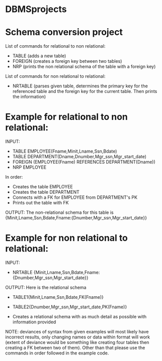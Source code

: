 # DBMSprojects

# Schema conversion project
List of commands for relational to non relational:
- TABLE (adds a new table)
- FOREIGN (creates a foreign key between two tables)
- NRP (prints the non relational schema of the table with a foreign key)

List of commands for non relational to relational:
- NRTABLE (parses given table, determines the primary key for the referenced table and the foreign key for the current table. Then prints the information)

# Example for relational to non relational:

INPUT:

- TABLE EMPLOYEE(Fname,Minit,Lname,Ssn,Bdate) 
- TABLE DEPARTMENT(Dname,Dnumber,Mgr_ssn,Mgr_start_date) 
- FOREIGN (EMPLOYEE(Fname) REFERENCES DEPARTMENT(Dname)) 
- NRP EMPLOYEE 

In order:
- Creates the table EMPLOYEE
- Creates the table DEPARTMENT
- Connects with a FK for EMPLOYEE from DEPARTMENT's PK
- Prints out the table with FK

OUTPUT:
The non-relational schema for this table is {Minit,Lname,Ssn,Bdate,Fname:{Dnumber,Mgr_ssn,Mgr_start_date}}

# Example for non relational to relational:

INPUT:

- NRTABLE {Minit,Lname,Ssn,Bdate,Fname:{Dnumber,Mgr_ssn,Mgr_start_date}}

OUTPUT:
Here is the relational schema 
- TABLE1{Minit,Lname,Ssn,Bdate,FK(Fname)}
- TABLE2{Dnumber,Mgr_ssn,Mgr_start_date,PK(Fname)}

- Creates a relational schema with as much detail as possible with information provided

NOTE: deviances of syntax from given examples will most likely have incorrect results, only changing names or data within format will work (extent of deviance would be something like creating four tables then creating a FK between two of them). Other than that please use the commands in order followed in the example code.
